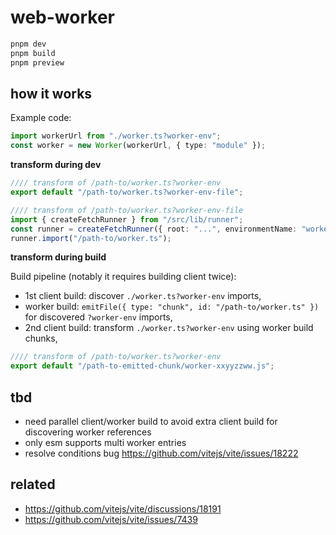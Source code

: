 # web-worker

```sh
pnpm dev
pnpm build
pnpm preview
```

## how it works

Example code:

```ts
import workerUrl from "./worker.ts?worker-env";
const worker = new Worker(workerUrl, { type: "module" });
```

__transform during dev__

```ts
//// transform of /path-to/worker.ts?worker-env
export default "/path-to/worker.ts?worker-env-file";
```

```ts
//// transform of /path-to/worker.ts?worker-env-file
import { createFetchRunner } from "/src/lib/runner";
const runner = createFetchRunner({ root: "...", environmentName: "worker" });
runner.import("/path-to/worker.ts");
```

__transform during build__

Build pipeline (notably it requires building client twice):

- 1st client build: discover `./worker.ts?worker-env` imports,
- worker build: `emitFile({ type: "chunk", id: "/path-to/worker.ts" })` for discovered `?worker-env` imports,
- 2nd client build: transform `./worker.ts?worker-env` using worker build chunks,

```ts
//// transform of /path-to/worker.ts?worker-env
export default "/path-to-emitted-chunk/worker-xxyyzzww.js";
```

## tbd

- need parallel client/worker build to avoid extra client build for discovering worker references
- only esm supports multi worker entries
- resolve conditions bug https://github.com/vitejs/vite/issues/18222

## related

- https://github.com/vitejs/vite/discussions/18191
- https://github.com/vitejs/vite/issues/7439
